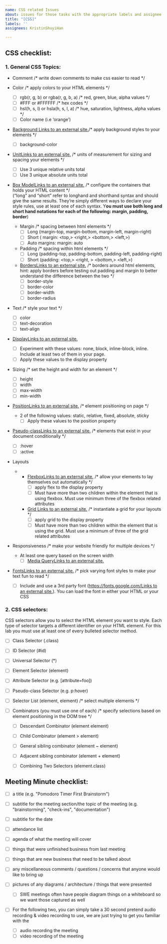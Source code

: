 ```yaml
---
name: CSS related Issues
about: issues for those tasks with the appropriate labels and assignee (myself)
title: "[CSS]"
labels: ''
assignees: KristinShuyiHan

---
```


## CSS checklist:
### 1. General CSS Topics:
 - Comment /* write down comments to make css easier to read */


-   Color /* apply colors to your HTML elements */
    - [ ]  rgb(r, g, b) or rgba(r, g, b, a) /* red, green, blue, alpha values */
    - [ ] #FFF or #FFFFFF /* hex codes */
    - [ ]  hsl(h, s, l) or hsla(h, s, l, a) /* hue, saturation, lightness, alpha values */
    -  [ ] Color name (i.e ‘orange’)

-   [Background Links to an external site.](https://developer.mozilla.org/en-US/docs/Learn/CSS/Building_blocks/Backgrounds_and_borders#styling_backgrounds_in_css)/* apply background styles to your elements */
    - [ ]  background-color

-   [UnitLinks to an external site.](https://developer.mozilla.org/en-US/docs/Learn/CSS/Building_blocks/Values_and_units)  /* units of measurement for sizing and spacing your elements */
    - [ ]  Use 3 unique relative units total      
    - [ ]  Use 3 unique absolute units total

-   [Box ModelLinks to an external site.](https://developer.mozilla.org/en-US/docs/Learn/CSS/Building_blocks/The_box_model) /* configure the containers that holds your HTML content */  
    (“long” and “short” refer to longhand and shorthand syntax and should give the same results. They’re simply different ways to declare your style rules, use at least one of each syntax. Y**ou must use both long and short hand notations for each of the following: margin, padding, border**)
    -   Margin /* spacing between html elements */
        - [ ]  Long (margin-top, margin-bottom, margin-left, margin-right)
        - [ ]  Short ( margin: <top,> <right,> <bottom,> <left,>)
        - [ ]  Auto margins:  margin: auto
    -   Padding /* spacing within html elements */
        - [ ]  Long (padding-top, padding-bottom, padding-left, padding-right)
        - [ ]  Short (padding: <top,> <right, > <bottom,> <left,>)
     -   [BordersLinks to an external site.](https://developer.mozilla.org/en-US/docs/Learn/CSS/Building_blocks/Backgrounds_and_borders#borders)  /* borders around html elements, hint: apply borders before testing out padding and margin to better understand the difference between the two */
         - [ ]  border-style
         - [ ]  border-color
         - [ ] border-width
         - [ ]  border-radius

-   Text /* style your text */
    - [ ]  color
    - [ ]  text-decoration
    - [ ] text-align

-   [DisplayLinks to an external site.](https://developer.mozilla.org/en-US/docs/Web/CSS/display)
    - [ ]  Experiment with these values: none, block, inline-block, inline. Include at least two of them in your page.
    - [ ]  Apply these values to the display property
-   Sizing /* set the height and width for an element */ 
    - [ ]  height
    - [ ]  width
    - [ ]  max-width
    - [ ]  min-width
-   [PositionLinks to an external site.](https://developer.mozilla.org/en-US/docs/Web/CSS/position)  /* element positioning on  page */
    -   2 of the following values: static, relative, fixed, absolute, sticky
        -  [ ] Apply these values to the position property
-   [Pseudo-classLinks to an external site.](https://developer.mozilla.org/en-US/docs/Web/CSS/Pseudo-classes)  /* elements that exist in your document conditionally */
    - [ ]  :hover
    - [ ] :active
-   Layouts
    -   -   [FlexboxLinks to an external site.](https://css-tricks.com/snippets/css/a-guide-to-flexbox/) /* allow your elements to lay themselves out automatically */
            - [ ]  apply flex to the display property
            -  [ ] Must have more than two children within the element that is using flexbox. Must use minimum three of the flexbox related attributes
        -   [Grid Links to an external site.](https://css-tricks.com/snippets/css/complete-guide-grid/) /* instantiate a grid for your layouts */
            -  [ ] apply grid to the display property
            - [ ]  Must have more than two children within the element that is using the grid. Must use a minimum of three of the grid related attributes
-   Responsiveness /* make your website friendly for multiple devices */
    -   At least one query based on the screen width
        -  [ ] [Media QueryLinks to an external site.](https://developer.mozilla.org/en-US/docs/Web/CSS/Media_Queries/Using_media_queries)
-   [FontsLinks to an external site.](https://developer.mozilla.org/en-US/docs/Learn/CSS/Styling_text/Web_fonts)  /* pick varying font styles to make your text fun to read */
    - [ ]  Include and use a 3rd party font ([https://fonts.google.com/Links to an external site.](https://fonts.google.com/)). You can load the font in either your HTML or your CSS
  
    
### 2. CSS selectors:
CSS selectors allow you to select the HTML element you want to style. Each type of selector targets a different identifier on your HTML element. For this lab you must use at least one of every bulleted selector method.

- [ ]  Class Selector (.class)
- [ ]  ID Selector (#id)
- [ ]  Universal Selector (*)
- [ ]  Element Selector (element)
- [ ]  Attribute Selector (e.g. [attribute=foo])  
    
-  [ ] Pseudo-class Selector (e.g.  p:hover)
-  [ ] Selector List (element, element) /* select multiple elements */
- [ ]  Combinators (you must use one of each) /* specify selections based on element positioning in the DOM tree */  
    - [ ]  Descendant Combinator (element element)
    - [ ]  Child Combinator (element > element)
    -  [ ] General sibling combinator (element ~ element)
    - [ ]  Adjacent sibling combinator (element + element)
    - [ ]  Combining Two Selectors (element.class)






## Meeting Minute checklist:

- [ ]  a title (e.g. "Pomodoro Timer First Brainstorm")
- [ ]  subtitle for the meeting section/the topic of the meeting (e.g. "brainstorming", "check-ins", "documentation")
- [ ]   subtitle for the date  
    
- [ ]  attendance list
- [ ]  agenda  of what the meeting will cover
- [ ]  things that were unfinished business from last meeting
- [ ]  things that are new business that need to be talked about
- [ ]   any miscellaneous comments / questions / concerns that anyone would like to bring up
- [ ]  pictures  of any diagrams / architecture / things that were presented
    - [ ]  SWE meetings often have people diagram things on a whiteboard so we want those captured as well
- [ ]  For the following two, you can simply take a 30 second pretend audio recording & video recording to use, we are just trying to get you familiar with the <audio> and <video> elements. Yes, you must have **both**  audio and video elements, and yes, you can use the audio from the video you took for the audio element, it just has to be in a separate audio file.
    - [ ]  audio recording the meeting
    - [ ]  video recording of the meeting
